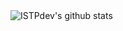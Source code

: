 <img src="https://github-readme-stats.vercel.app/api?username=ISTPdev&show_icons=true&theme=tokyonight" alt="ISTPdev's github stats">

